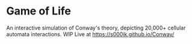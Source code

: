 # Game of Life
An interactive simulation of Conway's theory, depicting 20,000+ cellular automata interactions. WIP
Live at https://s000ik.github.io/Conway/
